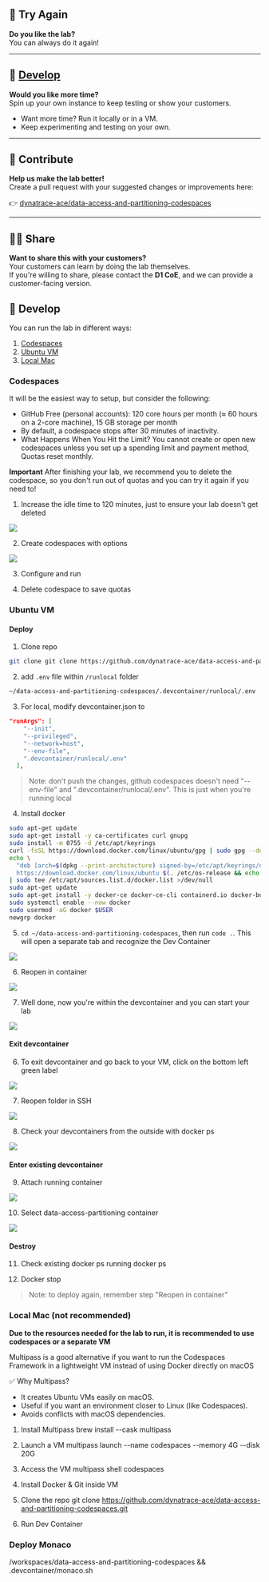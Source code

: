 ## 🔁 Try Again
**Do you like the lab?**  
You can always do it again!

---

## 🧪 [Develop](#develop)
**Would you like more time?**  
Spin up your own instance to keep testing or show your customers.

- Want more time? Run it locally or in a VM.  
- Keep experimenting and testing on your own.

---

## 🌱 Contribute
**Help us make the lab better!**  
Create a pull request with your suggested changes or improvements here:

👉 [dynatrace-ace/data-access-and-partitioning-codespaces](https://github.com/dynatrace-ace/data-access-and-partitioning-codespaces)

---

## 👩‍💻 Share
**Want to share this with your customers?**  
Your customers can learn by doing the lab themselves.  
If you're willing to share, please contact the **D1 CoE**, and we can provide a customer-facing version.



## 🧪 Develop

You can run the lab in different ways:
1. [Codespaces](#codespaces)
2. [Ubuntu VM](#ubuntu-vm)
3. [Local Mac](#local-mac-not-recommended)

### Codespaces

It will be the easiest way to setup, but consider the following:
- GitHub Free (personal accounts): 120 core hours per month (≈ 60 hours on a 2-core machine), 15 GB storage per month
- By default, a codespace stops after 30 minutes of inactivity.
- What Happens When You Hit the Limit? You cannot create or open new codespaces unless you set up a spending limit and payment method, Quotas reset monthly.

**Important** After finishing your lab, we recommend you to delete the codespace, so you don't run out of quotas and you can try it again if you need to!

1. Increase the idle time to 120 minutes, just to ensure your lab doesn't get deleted

![](../docs/img/idle_codespace_setting.png)

2. Create codespaces with options

![](../docs/img/codespace_with_options.png)

3. Configure and run

4. Delete codespace to save quotas

### Ubuntu VM

#### Deploy

1. Clone repo

```bash
git clone git clone https://github.com/dynatrace-ace/data-access-and-partitioning-codespaces.git
```

2. add `.env` file within `/runlocal` folder

```bash
~/data-access-and-partitioning-codespaces/.devcontainer/runlocal/.env
```

3. For local, modify devcontainer.json to 

```json
"runArgs": [
    "--init",
    "--privileged",
    "--network=host",
    "--env-file",
    ".devcontainer/runlocal/.env"
  ],
```

> Note: don't push the changes, github codespaces doesn't need "--env-file" and ".devcontainer/runlocal/.env". This is just when you're running local

4. Install docker

```bash
sudo apt-get update
sudo apt-get install -y ca-certificates curl gnupg
sudo install -m 0755 -d /etc/apt/keyrings
curl -fsSL https://download.docker.com/linux/ubuntu/gpg | sudo gpg --dearmor -o /etc/apt/keyrings/docker.gpg
echo \
  "deb [arch=$(dpkg --print-architecture) signed-by=/etc/apt/keyrings/docker.gpg] \
  https://download.docker.com/linux/ubuntu $(. /etc/os-release && echo "$VERSION_CODENAME") stable" \
| sudo tee /etc/apt/sources.list.d/docker.list >/dev/null
sudo apt-get update
sudo apt-get install -y docker-ce docker-ce-cli containerd.io docker-buildx-plugin docker-compose-plugin
sudo systemctl enable --now docker
sudo usermod -aG docker $USER
newgrp docker
```

5. `cd ~/data-access-and-partitioning-codespaces`, then run `code .`. This will open a separate tab and recognize the Dev Container

![](../docs/img/recognized_dev_container.png)

6. Reopen in container

![](../docs/img/reopen_in_container.png)

7. Well done, now you're within the devcontainer and you can start your lab

![](../docs/img/inside_dev_container.png)

#### Exit devcontainer

6. To exit devcontainer and go back to your VM, click on the bottom left green label

![](../docs/img/green_ssh_bottom_left.png)

7. Reopen folder in SSH

![](../docs/img/reopen_in_ssh.png)

8. Check your devcontainers from the outside with docker ps

![](../docs/img/devcontainer_processes.png)

#### Enter existing devcontainer

9. Attach running container

![](../docs/img/attach_running_container.png)

10. Select data-access-partitioning container

![](../docs/img/dap_container.png)

#### Destroy

11. Check existing docker ps running
docker ps

12. Docker stop <ps>

> Note: to deploy again, remember step "Reopen in container"

### Local Mac (not recommended)

**Due to the resources needed for the lab to run, it is recommended to use codespaces or a separate VM**

Multipass is a good alternative if you want to run the Codespaces Framework in a lightweight VM instead of using Docker directly on macOS

✅ Why Multipass?
- It creates Ubuntu VMs easily on macOS.
- Useful if you want an environment closer to Linux (like Codespaces).
- Avoids conflicts with macOS dependencies.

1. Install Multipass
brew install --cask multipass

2. Launch a VM
multipass launch --name codespaces --memory 4G --disk 20G

3. Access the VM
multipass shell codespaces

4. Install Docker & Git inside VM

5. Clone the repo
git clone https://github.com/dynatrace-ace/data-access-and-partitioning-codespaces.git

6. Run Dev Container

### Deploy Monaco

/workspaces/data-access-and-partitioning-codespaces && .devcontainer/monaco.sh
